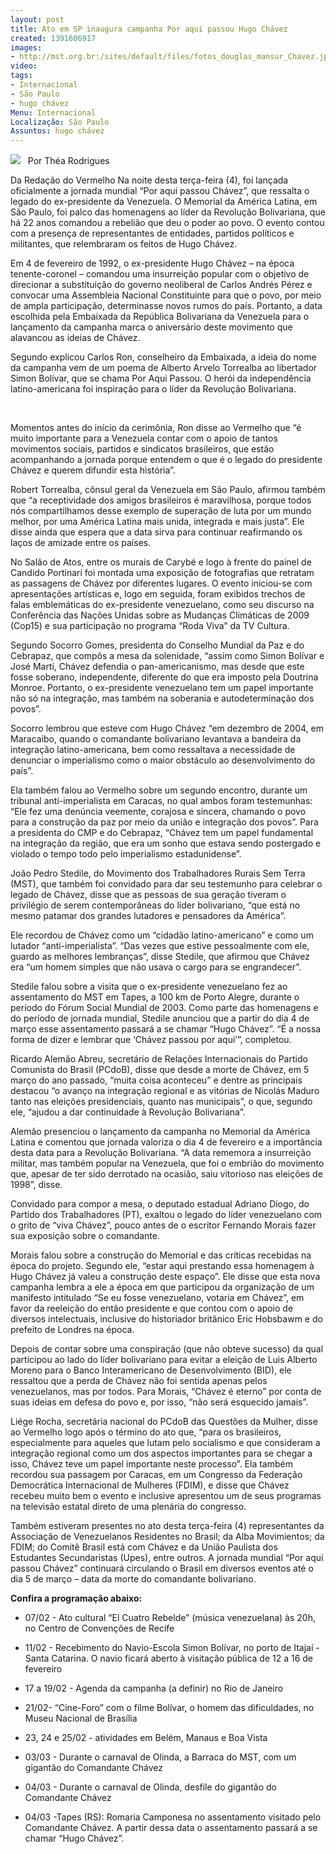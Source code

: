 ```yaml
---
layout: post
title: Ato em SP inaugura campanha Por aqui passou Hugo Chávez
created: 1391606917
images:
- http://mst.org.br:/sites/default/files/fotos_douglas_mansur_Chavez.jpg
video: 
tags:
- Internacional
- São Paulo
- hugo chávez
Menu: Internacional
Localização: São Paulo
Assuntos: hugo chávez
---
```



![](/sites/default/files/fotos_douglas_mansur_Chavez.jpg)
 
Por Théa Rodrigues

Da Redação do Vermelho
Na noite desta terça-feira (4), foi lançada oficialmente a jornada mundial “Por aqui passou Chávez”, que ressalta o legado do ex-presidente da Venezuela. O Memorial da América Latina, em São Paulo, foi palco das homenagens ao líder da Revolução Bolivariana, que há 22 anos comandou a rebelião que deu o poder ao povo. O evento contou com a presença de representantes de entidades, partidos políticos e militantes, que relembraram os feitos de Hugo Chávez.


Em 4 de fevereiro de 1992, o ex-presidente Hugo Chávez – na época tenente-coronel – comandou uma insurreição popular com o objetivo de direcionar a substituição do governo neoliberal de Carlos Andrés Pérez e convocar uma Assembleia Nacional Constituinte para que o povo, por meio de ampla participação, determinasse novos rumos do país. Portanto, a data escolhida pela Embaixada da República Bolivariana da Venezuela para o lançamento da campanha marca o aniversário deste movimento que alavancou as ideias de Chávez.


Segundo explicou Carlos Ron, conselheiro da Embaixada, a ideia do nome da campanha vem de um poema de Alberto Arvelo Torrealba ao libertador Simon Bolívar, que se chama Por Aqui Passou. O herói da independência latino-americana foi inspiração para o líder da Revolução Bolivariana.

 

Momentos antes do início da cerimônia, Ron disse ao Vermelho que “é muito importante para a Venezuela contar com o apoio de tantos movimentos sociais, partidos e sindicatos brasileiros, que estão acompanhando a jornada porque entendem o que é o legado do presidente Chávez e querem difundir esta história”.


Robert Torrealba, cônsul geral da Venezuela em São Paulo, afirmou também que “a receptividade dos amigos brasileiros é maravilhosa, porque todos nós compartilhamos desse exemplo de superação de luta por um mundo melhor, por uma América Latina mais unida, integrada e mais justa”. Ele disse ainda que espera que a data sirva para continuar reafirmando os laços de amizade entre os países.


No Salão de Atos, entre os murais de Carybé e logo à frente do painel de Candido Portinari foi montada uma exposição de fotografias que retratam as passagens de Chávez por diferentes lugares. O evento iniciou-se com apresentações artísticas e, logo em seguida, foram exibidos trechos de falas emblemáticas do ex-presidente venezuelano, como seu discurso na Conferência das Nações Unidas sobre as Mudanças Climáticas de 2009 (Cop15) e sua participação no programa “Roda Viva” da TV Cultura.


Segundo Socorro Gomes, presidenta do Conselho Mundial da Paz e do Cebrapaz, que compôs a mesa da solenidade, “assim como Simon Bolívar e José Martí, Chávez defendia o pan-americanismo, mas desde que este fosse soberano, independente, diferente do que era imposto pela Doutrina Monroe. Portanto, o ex-presidente venezuelano tem um papel importante não só na integração, mas também na soberania e autodeterminação dos povos”.


Socorro lembrou que esteve com Hugo Chávez “em dezembro de 2004, em Maracaibo, quando o comandante bolivariano levantava a bandeira da integração latino-americana, bem como ressaltava a necessidade de denunciar o imperialismo como o maior obstáculo ao desenvolvimento do país”.


Ela também falou ao Vermelho sobre um segundo encontro, durante um tribunal anti-imperialista em Caracas, no qual ambos foram testemunhas: “Ele fez uma denúncia veemente, corajosa e sincera, chamando o povo para a construção da paz por meio da união e integração dos povos”. Para a presidenta do CMP e do Cebrapaz, “Chávez tem um papel fundamental na integração da região, que era um sonho que estava sendo postergado e violado o tempo todo pelo imperialismo estadunidense”.


João Pedro Stedile, do Movimento dos Trabalhadores Rurais Sem Terra (MST), que também foi convidado para dar seu testemunho para celebrar o legado de Chávez, disse que as pessoas de sua geração tiveram o privilégio de serem contemporâneas do líder bolivariano, “que está no mesmo patamar dos grandes lutadores e pensadores da América”.


Ele recordou de Chávez como um “cidadão latino-americano” e como um lutador “anti-imperialista”. “Das vezes que estive pessoalmente com ele, guardo as melhores lembranças”, disse Stedile, que afirmou que Chávez era “um homem simples que não usava o cargo para se engrandecer”.


Stedile falou sobre a visita que o ex-presidente venezuelano fez ao assentamento do MST em Tapes, a 100 km de Porto Alegre, durante o período do Fórum Social Mundial de 2003. Como parte das homenagens e do período de jornada mundial, Stedile anunciou que a partir do dia 4 de março esse assentamento passará a se chamar “Hugo Chávez”. “É a nossa forma de dizer e lembrar que ‘Chávez passou por aqui’”, completou.


Ricardo Alemão Abreu, secretário de Relações Internacionais do Partido Comunista do Brasil (PCdoB), disse que desde a morte de Chávez, em 5 março do ano passado, “muita coisa aconteceu” e dentre as principais destacou “o avanço na integração regional e as vitórias de Nicolás Maduro tanto nas eleições presidenciais, quanto nas municipais”, o que, segundo ele, “ajudou a dar continuidade à Revolução Bolivariana”.


Alemão presenciou o lançamento da campanha no Memorial da América Latina e comentou que jornada valoriza o dia 4 de fevereiro e a importância desta data para a Revolução Bolivariana. “A data rememora a insurreição militar, mas também popular na Venezuela, que foi o embrião do movimento que, apesar de ter sido derrotado na ocasião, saiu vitorioso nas eleições de 1998”, disse.


Convidado para compor a mesa, o deputado estadual Adriano Diogo, do Partido dos Trabalhadores (PT), exaltou o legado do líder venezuelano com o grito de “viva Chávez”, pouco antes de o escritor Fernando Morais fazer sua exposição sobre o comandante.


Morais falou sobre a construção do Memorial e das críticas recebidas na época do projeto. Segundo ele, “estar aqui prestando essa homenagem à Hugo Chávez já valeu a construção deste espaço”. Ele disse que esta nova campanha lembra a ele a época em que participou da organização de um manifesto intitulado “Se eu fosse venezuelano, votaria em Chávez”, em favor da reeleição do então presidente e que contou com o apoio de diversos intelectuais, inclusive do historiador britânico Eric Hobsbawm e do prefeito de Londres na época.


Depois de contar sobre uma conspiração (que não obteve sucesso) da qual participou ao lado do líder bolivariano para evitar a eleição de Luis Alberto Moreno para o Banco Interamericano de Desenvolvimento (BID), ele ressaltou que a perda de Chávez não foi sentida apenas pelos venezuelanos, mas por todos. Para Morais, “Chávez é eterno” por conta de suas ideias em defesa do povo e, por isso, “não será esquecido jamais”.


Liége Rocha, secretária nacional do PCdoB das Questões da Mulher, disse ao Vermelho logo após o término do ato que, “para os brasileiros, especialmente para aqueles que lutam pelo socialismo e que consideram a integração regional como um dos aspectos importantes para se chegar a isso, Chávez teve um papel importante neste processo”. Ela também recordou sua passagem por Caracas, em um Congresso da Federação Democrática Internacional de Mulheres (FDIM), e disse que Chávez recebeu muito bem o evento e inclusive apresentou um de seus programas na televisão estatal direto de uma plenária do congresso.


Também estiveram presentes no ato desta terça-feira (4) representantes da Associação de Venezuelanos Residentes no Brasil; da Alba Movimientos; da FDIM; do Comitê Brasil está com Chávez e da União Paulista dos Estudantes Secundaristas (Upes), entre outros. A jornada mundial “Por aqui passou Chávez” continuará circulando o Brasil em diversos eventos até o dia 5 de março – data da morte do comandante bolivariano. 


**Confira a programação abaixo:**


- 07/02 - Ato cultural “El Cuatro Rebelde” (música venezuelana) às 20h, no Centro de Convenções de Recife


- 11/02 - Recebimento do Navio-Escola Simon Bolívar, no porto de Itajaí - Santa Catarina. O navio ficará aberto à visitação pública de 12 a 16 de fevereiro


- 17 a 19/02 - Agenda da campanha (a definir) no Rio de Janeiro


- 21/02- “Cine-Foro” com o filme Bolívar, o homem das dificuldades, no Museu Nacional de Brasília


- 23, 24 e 25/02 - atividades em Belém, Manaus e Boa Vista


- 03/03 - Durante o carnaval de Olinda, a Barraca do MST, com um gigantão do Comandante Chávez


- 04/03 - Durante o carnaval de Olinda, desfile do gigantão do Comandante Chávez


- 04/03 -Tapes (RS): Romaria Camponesa no assentamento visitado pelo Comandante Chávez. A partir dessa data o assentamento passará a se chamar “Hugo Chávez”.
 
